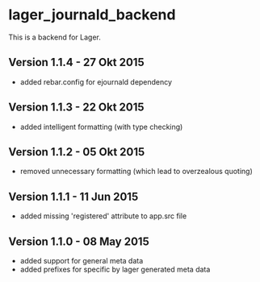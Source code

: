 lager_journald_backend
======================

This is a backend for Lager.

Version 1.1.4 - 27 Okt 2015
---------------------------

* added rebar.config for ejournald dependency

Version 1.1.3 - 22 Okt 2015
---------------------------

* added intelligent formatting (with type checking)

Version 1.1.2 - 05 Okt 2015
---------------------------

* removed unnecessary formatting (which lead to overzealous quoting)

Version 1.1.1 - 11 Jun 2015
---------------------------

* added missing 'registered' attribute to app.src file

Version 1.1.0 - 08 May 2015
---------------------------

* added support for general meta data
* added prefixes for specific by lager generated meta data
